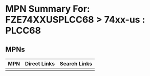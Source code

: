 



# MPN Summary For: FZE74XXUSPLCC68 > 74xx-us : PLCC68

## MPNs
  

|MPN|Direct Links|Search Links|
| :--- | :--- | :--- |
||||
